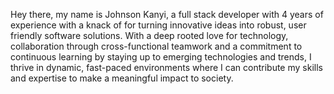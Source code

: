 Hey there, my name is Johnson Kanyi, a full stack developer with 4 years of experience with a knack of for turning innovative ideas into robust, user friendly software solutions. 
With a deep rooted love for technology, collaboration through cross-functional teamwork  and a commitment to continuous learning by staying up to emerging technologies and trends, I thrive in dynamic, fast-paced environments where I can contribute my skills and expertise to make a meaningful impact to society.
<!---
kanyijohn/kanyijohn is a ✨ special ✨ repository because its `README.md` (this file) appears on your GitHub profile.
You can click the Preview link to take a look at your changes.
--->
